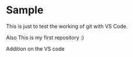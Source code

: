 # Sample

This is just to test the working of git with VS Code.

Also This is my first repository :)

Addition on the VS code 

